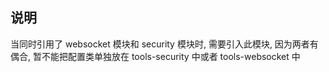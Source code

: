 ## 说明
当同时引用了 websocket 模块和 security 模块时, 需要引入此模块, 
因为两者有偶合, 暂不能把配置类单独放在 tools-security 中或者 tools-websocket 中
